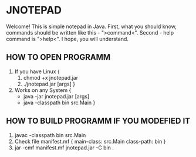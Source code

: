 # JNOTEPAD
Welcome! This is simple notepad in Java.
First, what you should know, commands should be written like this - ">command<".
Second - help command is ">help<".
I hope, you will understand.

HOW TO OPEN PROGRAMM
--------------------
1) If you have Linux {
    1. chmod +x jnotepad.jar
    2. ./jnotepad.jar [args]
}
2) Works on any System {
    * java -jar jnotepad.jar [args]
    * java -classpath bin src.Main
}

HOW TO BUILD PROGRAMM IF YOU MODEFIED IT
----------------------------------------
1) javac -classpath bin src.Main
2) Check file manifest.mf {
    main-class: src.Main
    class-path: bin
}
3) jar -cmf manifest.mf jnotepad.jar -C bin .